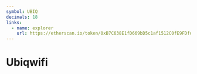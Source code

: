 ```yaml
---
symbol: UBIQ
decimals: 18
links:
  - name: explorer
    url: https://etherscan.io/token/0xB7C638E1fD669bD5c1af1512C0fE9FDfdb031958
---
```


# Ubiqwifi
